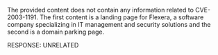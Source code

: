 The provided content does not contain any information related to CVE-2003-1191. The first content is a landing page for Flexera, a software company specializing in IT management and security solutions and the second is a domain parking page.

RESPONSE: UNRELATED